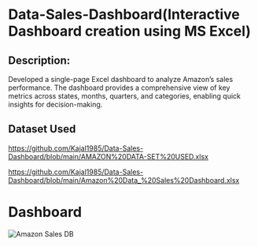 # Data-Sales-Dashboard(Interactive Dashboard creation using MS Excel)
## Description:
Developed a single-page Excel dashboard to analyze Amazon’s sales performance. The dashboard provides a comprehensive view of key metrics across states, months, quarters, and categories, enabling quick insights for decision-making.

## Dataset Used
https://github.com/Kajal1985/Data-Sales-Dashboard/blob/main/AMAZON%20DATA-SET%20USED.xlsx

https://github.com/Kajal1985/Data-Sales-Dashboard/blob/main/Amazon%20Data_%20Sales%20Dashboard.xlsx 

# Dashboard
![Amazon Sales DB](https://github.com/user-attachments/assets/7e7a644b-a4d9-4991-8e9a-d6737e5d9589)

